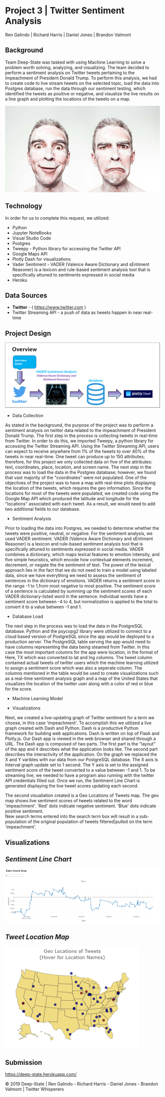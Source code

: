 # Project 3 | Twitter Sentiment Analysis

Ren Galindo | Richard Harris | Daniel Jones | Brandon Valmont

## Background

Team Deep-State was tasked with using Machine Learning to solve a problem worth solving, analyzing, and visualizing.  The team decided to perform a sentiment analysis on Twitter tweets pertaining to the Impeachment of President Donald Trump.  To perform this analysis, we had to create code to live stream tweets on the selected topic, load the data into Postgres database, run the data through our sentiment testing, which identified the tweets as positive or negative, and visualize the live results on a line graph and plotting the locations of the tweets on a map.

![alt text](https://github.com/bvalmont/Twitter-Sentiment-Project/blob/master/Images/man-person-people-emotions-1.jpg)

## Technology

In order for us to complete this request, we utilized:
   - Python
   - Jupyter NoteBooks
   - Visual Studio Code
   - Postgres
   - Tweepy - Python library for accessing the Twitter API
   - Google Maps API
   - Plotly Dash for visualizations
   - Vader Sentiment - VADER (Valence Aware Dictionary and sEntiment Reasoner) is a lexicon and rule-based sentiment analysis tool that is specifically attuned to sentiments expressed in social media
   - Heroku

## Data Sources 
  - **Twitter** - ( https://www.twitter.com ) 
  - Twitter Streaming API - a push of data as tweets happen in near real-time
  
## Project Design
![alt text](https://github.com/bvalmont/Twitter-Sentiment-Project/blob/master/Images/Overview-pg.png)
- Data Collection

As stated in the background, the purpose of the project was to perform a sentiment analysis on twitter data related to the impeachment of President Donald Trump.  The first step in the process is collecting tweets in real-time from Twitter.  In order to do this, we imported Tweepy, a python library for accessing the Twitter Streaming API.  Using the Twitter Streaming API, users can expect to receive anywhere from 1% of the tweets to over 40% of the tweets in near real-time.  One tweet can produce up to 150 attributes; therefore, for this project we only collected data on five of the attributes: text, coordinates, place, location, and screen name.
The next step in the process was to load the data in the Postgres database; however, we found that vast majority of the "coordinates" were not populated.  One of the objectives of the project was to have a map with real-time plots displaying the location of the tweets, which requires the geo information.  Since the locations for most of the tweets were populated, we created code using the Google Map API which produced the latitude and longitude for the "locations" associated with each tweet.  As a result, we would need to add two additional fields to our database.  

- Sentiment Analysis

Prior to loading the data into Postgres, we needed to determine whether the tweets were positive, neutral, or negative. For the sentiment analysis, we used VADER sentiment.  VADER (Valence Aware Dictionary and sEntiment Reasoner) is a lexicon and rule-based sentiment analysis tool that is specifically attuned to sentiments expressed in social media.  VADER combines a dictionary, which maps lexical features to emotion intensity, and five simple heuristics, which encode how contextual elements increment, decrement, or negate the the sentiment of text.  The power of the lexical approach lies in the fact that we do not need to train a model using labeled data, since we have everything we need to assess the sentiment of sentences in the dictionary of emotions. VADER returns a sentiment score in the range -1 to 1,from most negative to most positive.  The sentiment score of a sentence is calculated by summing up the sentiment scores of each VADER dictionary-listed word in the sentence.  Individual words have a sentiment score between -4 to 4, but normalization is applied to the total to convert it to a value between -1 and 1.

- Database Load

The next step in the process was to load the data in the PostgreSQL database.  Python and the psycopg2 library were utilized to connect to a cloud based version of PostgreSQL since the app would be deployed to a production server.  The PostgreSQL table serving the app would need to have columns representing the data being steamed from Twitter.  In this case the most important columns for the app were location, in the format of Here, TX which was converted to lat and lng columns.  The tweet column contained actual tweets of twitter users which the machine learning utilized to assign a sentiment score which was also a seperate column.  The columns mentioned in the table would be used to create visualizations such as a real-time sentiment analysis graph and a map of the United States that visualizes the location of the twitter user along with a color of red or blue for the score.

- Machine Learning Model
   
- Visualizations

Next, we created a live-updating graph of Twitter sentiment for a term we choose, in this case 'impeachment'. To accomplish this we utilized a live graph created with Dash and Python. Dash is a productive Python framework for building web applications. Dash is written on top of Flask and Plotly.js. Our Dash app is viewed in the web browser and shared through a URL. 
The Dash app is composed of two parts. The first part is the "layout" of the app and it describes what the application looks like. The second part describes the interactivity of the application.  On the graph we replaced the X and Y varibles with our data from our PostgreSQL database. The X axis is Interval graph update set to 1 second. The Y axis is set to the assigned sentiment score of the tweet converted to a value between -1 and 1.  To be streaming live, we needed to have a program also running with the twitter API credentials filled out. Once we run, the Sentiment Line Chart is generated displaying the live tweet scores updating each second. 

The second visualiation created is a Geo Locations of Tweets map.  The geo map shows live sentiment scores of tweets related to the word 'impeachment'. 'Red' dots indicate negative sentiment. 'Blue' dots indicate positive sentiment.  
New search terms entered into the search term box will result in a sub-population of the original population of tweets filtered|pulled on the term 'impeachment'.

## Visualizations

## *Sentiment Line Chart*
![alt text](https://github.com/bvalmont/Twitter-Sentiment-Project/blob/master/Images/sentiment_stream.PNG)

## *Tweet Location Map*
![alt text](https://github.com/bvalmont/Twitter-Sentiment-Project/blob/master/Images/geo_tweets.PNG)
 
## Submission

https://deep-state.herokuapp.com/


© 2019 Deep-State | Ren Galindo - Richard Harris - Daniel Jones - Brandon Valmont | Twitter Whisperers
